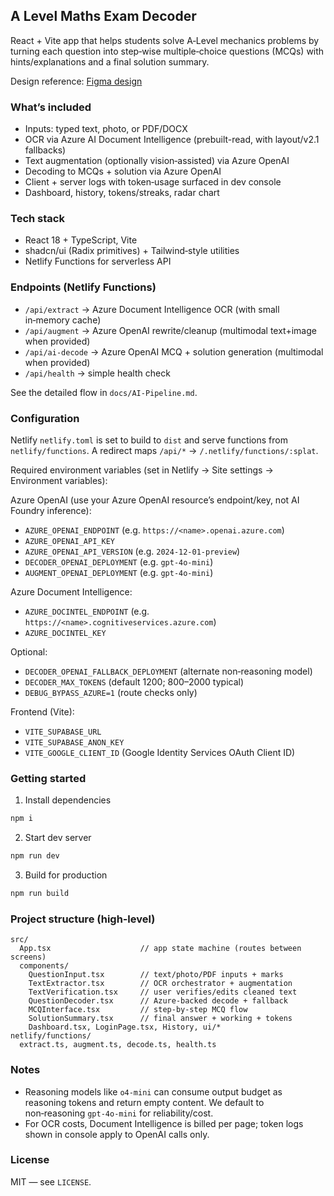 ## A Level Maths Exam Decoder

React + Vite app that helps students solve A‑Level mechanics problems by turning each question into step‑wise multiple‑choice questions (MCQs) with hints/explanations and a final solution summary.

Design reference: [Figma design](https://www.figma.com/design/3sE8tAxfNcDZ9Dym9UR9BK/A-Level-Maths-Exam-Decoder)

### What’s included
- Inputs: typed text, photo, or PDF/DOCX
- OCR via Azure AI Document Intelligence (prebuilt-read, with layout/v2.1 fallbacks)
- Text augmentation (optionally vision‑assisted) via Azure OpenAI
- Decoding to MCQs + solution via Azure OpenAI
- Client + server logs with token‑usage surfaced in dev console
- Dashboard, history, tokens/streaks, radar chart

### Tech stack
- React 18 + TypeScript, Vite
- shadcn/ui (Radix primitives) + Tailwind‑style utilities
- Netlify Functions for serverless API

### Endpoints (Netlify Functions)
- `/api/extract` → Azure Document Intelligence OCR (with small in‑memory cache)
- `/api/augment` → Azure OpenAI rewrite/cleanup (multimodal text+image when provided)
- `/api/ai-decode` → Azure OpenAI MCQ + solution generation (multimodal when provided)
- `/api/health` → simple health check

See the detailed flow in `docs/AI-Pipeline.md`.

### Configuration
Netlify `netlify.toml` is set to build to `dist` and serve functions from `netlify/functions`. A redirect maps `/api/*` → `/.netlify/functions/:splat`.

Required environment variables (set in Netlify → Site settings → Environment variables):

Azure OpenAI (use your Azure OpenAI resource’s endpoint/key, not AI Foundry inference):
- `AZURE_OPENAI_ENDPOINT` (e.g. `https://<name>.openai.azure.com`)
- `AZURE_OPENAI_API_KEY`
- `AZURE_OPENAI_API_VERSION` (e.g. `2024-12-01-preview`)
- `DECODER_OPENAI_DEPLOYMENT` (e.g. `gpt-4o-mini`)
- `AUGMENT_OPENAI_DEPLOYMENT` (e.g. `gpt-4o-mini`)

Azure Document Intelligence:
- `AZURE_DOCINTEL_ENDPOINT` (e.g. `https://<name>.cognitiveservices.azure.com`)
- `AZURE_DOCINTEL_KEY`

Optional:
- `DECODER_OPENAI_FALLBACK_DEPLOYMENT` (alternate non‑reasoning model)
- `DECODER_MAX_TOKENS` (default 1200; 800–2000 typical)
- `DEBUG_BYPASS_AZURE=1` (route checks only)

Frontend (Vite):
- `VITE_SUPABASE_URL`
- `VITE_SUPABASE_ANON_KEY`
- `VITE_GOOGLE_CLIENT_ID` (Google Identity Services OAuth Client ID)

### Getting started
1) Install dependencies
```bash
npm i
```
2) Start dev server
```bash
npm run dev
```
3) Build for production
```bash
npm run build
```

### Project structure (high‑level)
```text
src/
  App.tsx                    // app state machine (routes between screens)
  components/
    QuestionInput.tsx        // text/photo/PDF inputs + marks
    TextExtractor.tsx        // OCR orchestrator + augmentation
    TextVerification.tsx     // user verifies/edits cleaned text
    QuestionDecoder.tsx      // Azure-backed decode + fallback
    MCQInterface.tsx         // step‑by‑step MCQ flow
    SolutionSummary.tsx      // final answer + working + tokens
    Dashboard.tsx, LoginPage.tsx, History, ui/*
netlify/functions/
  extract.ts, augment.ts, decode.ts, health.ts
```

### Notes
- Reasoning models like `o4-mini` can consume output budget as reasoning tokens and return empty content. We default to non‑reasoning `gpt‑4o‑mini` for reliability/cost.
- For OCR costs, Document Intelligence is billed per page; token logs shown in console apply to OpenAI calls only.

### License
MIT — see `LICENSE`.
